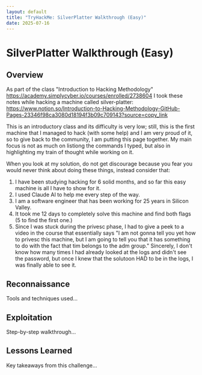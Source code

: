 ```yaml
---
layout: default
title: "TryHackMe: SilverPlatter Walkthrough (Easy)"
date: 2025-07-16
---
```


# SilverPlatter Walkthrough (Easy)

## Overview
As part of the class "Introduction to Hacking Methodology" <https://academy.simplycyber.io/courses/enrolled/2738604> 
I took these notes while hacking a machine called silver-platter:
<https://www.notion.so/Introduction-to-Hacking-Methodology-GitHub-Pages-23346f98ca3080d18194f3b09c709143?source=copy_link>

This is an introductory class and its difficulty is very low; still, this is the first machine that I managed to hack (with some help) and I am very proud of it, so to give back to the community, I am putting this page together. My main focus is not as much on listiong the commands I typed, but also in highlighting my train of thought while working on it.

When you look at my solution, do not get discourage because you fear you would never think about doing these things, instead consider that:
1. I have been studying hacking for 6 solid months, and so far this easy machine is all I have to show for it.
2. I used Claude AI to help me every step of the way.
3. I am a software engineer that has been working for 25 years in Silicon Valley.
4. It took me 12 days to completely solve this machine and find both flags (5 to find the first one.)
5. Since I was stuck during the privesc phase, I had to give a peek to a video in the course that essentially says "I am not gonna tell you yet how to privesc this machine, but I am going to tell you that it has something to do with the fact that tim belongs to the adm group." Sincerely, I don't know how many times I had already looked at the logs and didn't see the password, but once I knew that the solutoon HAD to be in the logs, I was finally able to see it.

## Reconnaissance
Tools and techniques used...

## Exploitation
Step-by-step walkthrough...

## Lessons Learned
Key takeaways from this challenge...
